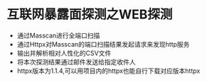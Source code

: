 # 互联网暴露面探测之WEB探测
- 通过Masscan进行全端口扫描
- 通过Httpx对Masscan的端口扫描结果发起请求来发现http服务
- 输出并解析相对人性化的CSV文件
- 将本次探测结果通过邮件发送给指定收件人
- httpx版本为1.1.4,可以用项目内的httpx也能自行下载对应版本httpx
